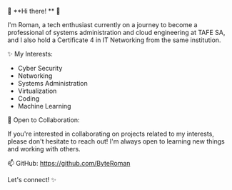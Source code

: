 👋 **Hi there! ** 👋

I'm Roman, a tech enthusiast currently on a journey to become a professional of systems administration and cloud engineering ️at TAFE SA, and I also hold a Certificate 4 in IT Networking from the same institution.

✨ My Interests:

- Cyber Security
- Networking
- Systems Administration
- Virtualization
- Coding
- Machine Learning

👀 Open to Collaboration: 

If you're interested in collaborating on projects related to my interests, please don't hesitate to reach out!  I'm always open to learning new things and working with others.

📫 GitHub: https://github.com/ByteRoman

Let's connect! ✨
